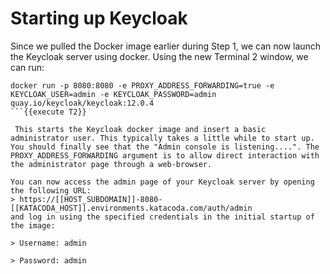 # Starting up Keycloak

Since we pulled the Docker image earlier during Step 1, we can now launch the Keycloak server using docker. Using the new Terminal 2 window, we can run:


```
docker run -p 8080:8080 -e PROXY_ADDRESS_FORWARDING=true -e KEYCLOAK_USER=admin -e KEYCLOAK_PASSWORD=admin quay.io/keycloak/keycloak:12.0.4
```{{execute T2}}

 This starts the Keycloak docker image and insert a basic administrator user. This typically takes a little while to start up. You should finally see that the "Admin console is listening....". The PROXY_ADDRESS_FORWARDING argument is to allow direct interaction with the administrator page through a web-browser. 

You can now access the admin page of your Keycloak server by opening the following URL:
> https://[[HOST_SUBDOMAIN]]-8080-[[KATACODA_HOST]].environments.katacoda.com/auth/admin
and log in using the specified credentials in the initial startup of the image:

> Username: admin

> Password: admin 
